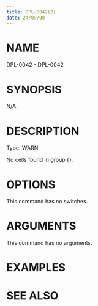 ```yaml
---
title: DPL-0042(2)
date: 24/09/08
---
```


# NAME

DPL-0042 - DPL-0042

# SYNOPSIS

N/A.

# DESCRIPTION

Type: WARN

No cells found in group {}.

# OPTIONS

This command has no switches.

# ARGUMENTS

This command has no arguments.

# EXAMPLES

# SEE ALSO

